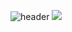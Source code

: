 ![header](https://capsule-render.vercel.app/api?type=wave&color=auto&height=300&section=header&text=capsule%20render&fontSize=90)
<img src="https://capsule-render.vercel.app/api?type=venom&color=2b90d9&height=200&section=header&text=김유진&fontSize=30" />
